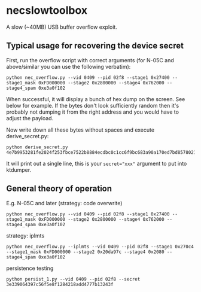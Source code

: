 # necslowtoolbox

A slow (~40MB) USB buffer overflow exploit.

## Typical usage for recovering the device secret

First, run the overflow script with correct arguments (for N-05C and above/similar you can use the following verbatim):

```
python nec_overflow.py --vid 0409 --pid 02f8 --stage1 0x27400 --stage1_mask 0xFD000000 --stage2 0x2800000 --stage4 0x762000 --stage4_spam 0xe3a0f102
```

When successful, it will display a bunch of hex dump on the screen. See below for example. If the bytes don't look sufficiently random then it's probably not dumping it from the right address and you would have to adjust the payload.


Now write down all these bytes without spaces and execute derive_secret.py:

```
python derive_secret.py 4e7b9953281fe2024f253fbce7522b8884ecdbc0c1cc6f9bc683a90a170ed7bd8578021c0f585789
```

It will print out a single line, this is your `secret="xxx"` argument to put into ktdumper.

## General theory of operation

E.g. N-05C and later (strategy: code overwrite)

```
python nec_overflow.py --vid 0409 --pid 02f8 --stage1 0x27400 --stage1_mask 0xFD000000 --stage2 0x2800000 --stage4 0x762000 --stage4_spam 0xe3a0f102
```

strategy: iplmts

```
python nec_overflow.py --iplmts --vid 0409 --pid 02f8 --stage1 0x270c4 --stage1_mask 0xFD000000 --stage2 0x20da97c --stage4 0x2080 --stage4_spam 0xe3a0f102
```

persistence testing

```
python persist_1.py --vid 0409 --pid 02f8 --secret 3e339064397c56f5e8f1284218add4777b13243f
```
